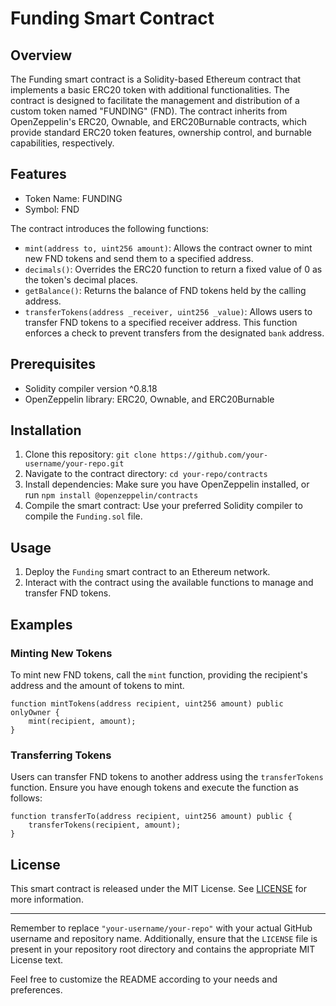 # Funding Smart Contract

## Overview

The Funding smart contract is a Solidity-based Ethereum contract that implements a basic ERC20 token with additional functionalities. The contract is designed to facilitate the management and distribution of a custom token named "FUNDING" (FND). The contract inherits from OpenZeppelin's ERC20, Ownable, and ERC20Burnable contracts, which provide standard ERC20 token features, ownership control, and burnable capabilities, respectively.

## Features

- Token Name: FUNDING
- Symbol: FND

The contract introduces the following functions:

- `mint(address to, uint256 amount)`: Allows the contract owner to mint new FND tokens and send them to a specified address.
- `decimals()`: Overrides the ERC20 function to return a fixed value of 0 as the token's decimal places.
- `getBalance()`: Returns the balance of FND tokens held by the calling address.
- `transferTokens(address _receiver, uint256 _value)`: Allows users to transfer FND tokens to a specified receiver address. This function enforces a check to prevent transfers from the designated `bank` address.

## Prerequisites

- Solidity compiler version ^0.8.18
- OpenZeppelin library: ERC20, Ownable, and ERC20Burnable

## Installation

1. Clone this repository: `git clone https://github.com/your-username/your-repo.git`
2. Navigate to the contract directory: `cd your-repo/contracts`
3. Install dependencies: Make sure you have OpenZeppelin installed, or run `npm install @openzeppelin/contracts`
4. Compile the smart contract: Use your preferred Solidity compiler to compile the `Funding.sol` file.

## Usage

1. Deploy the `Funding` smart contract to an Ethereum network.
2. Interact with the contract using the available functions to manage and transfer FND tokens.

## Examples

### Minting New Tokens

To mint new FND tokens, call the `mint` function, providing the recipient's address and the amount of tokens to mint.

```solidity
function mintTokens(address recipient, uint256 amount) public onlyOwner {
    mint(recipient, amount);
}
```

### Transferring Tokens

Users can transfer FND tokens to another address using the `transferTokens` function. Ensure you have enough tokens and execute the function as follows:

```solidity
function transferTo(address recipient, uint256 amount) public {
    transferTokens(recipient, amount);
}
```

## License

This smart contract is released under the MIT License. See [LICENSE](./LICENSE) for more information.

---

Remember to replace `"your-username/your-repo"` with your actual GitHub username and repository name. Additionally, ensure that the `LICENSE` file is present in your repository root directory and contains the appropriate MIT License text.

Feel free to customize the README according to your needs and preferences.
